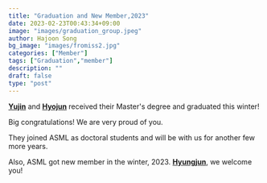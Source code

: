 ```yaml
---
title: "Graduation and New Member,2023"
date: 2023-02-23T00:43:34+09:00
image: "images/graduation_group.jpeg"
author: Hajoon Song
bg_image: "images/fromiss2.jpg"
categories: ["Member"]
tags: ["Graduation","member"]
description: ""
draft: false
type: "post"
---
```


**[Yujin](/group/yujinkim/#anchor)** and **[Hyojun](/group/swhj/#anchor)**  received their  Master's degree and graduated this winter!

Big congratulations! We are very proud of you.

They joined ASML as doctoral students and will be with us for another few more years.

Also, ASML got new member in the winter, 2023.
**[Hyungjun](/group/hyungjoonmin/#anchor)**, we welcome you!

<div class='image'>
<img src="/images/news/graduation_2023_1.jpg" class="img-responsive; width:50%;" alt="">
<img src="/images/news/graduation_2023_2.jpg" class="img-responsive; width:50%;" alt="">
</div>
<br>
